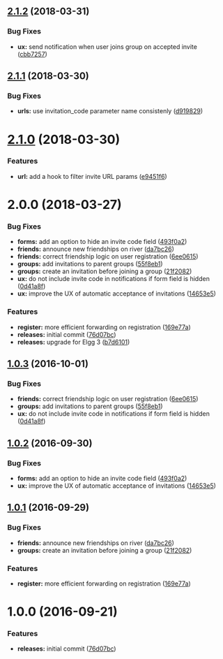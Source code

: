 <a name="2.1.2"></a>
## [2.1.2](https://github.com/hypeJunctionPro/Elgg3-hypeInvite/compare/2.1.1...2.1.2) (2018-03-31)


### Bug Fixes

* **ux:** send notification when user joins group on accepted invite ([cbb7257](https://github.com/hypeJunctionPro/Elgg3-hypeInvite/commit/cbb7257))



<a name="2.1.1"></a>
## [2.1.1](https://github.com/hypeJunctionPro/Elgg3-hypeInvite/compare/2.1.0...2.1.1) (2018-03-30)


### Bug Fixes

* **urls:** use invitation_code parameter name consistenly ([d919829](https://github.com/hypeJunctionPro/Elgg3-hypeInvite/commit/d919829))



<a name="2.1.0"></a>
# [2.1.0](https://github.com/hypeJunctionPro/Elgg3-hypeInvite/compare/2.0.0...2.1.0) (2018-03-30)


### Features

* **url:** add a hook to filter invite URL params ([e9451f6](https://github.com/hypeJunctionPro/Elgg3-hypeInvite/commit/e9451f6))



<a name="2.0.0"></a>
# 2.0.0 (2018-03-27)


### Bug Fixes

* **forms:** add an option to hide an invite code field ([493f0a2](https://github.com/hypeJunctionPro/Elgg3-hypeInvite/commit/493f0a2))
* **friends:** announce new friendships on river ([da7bc26](https://github.com/hypeJunctionPro/Elgg3-hypeInvite/commit/da7bc26))
* **friends:** correct friendship logic on user registration ([6ee0615](https://github.com/hypeJunctionPro/Elgg3-hypeInvite/commit/6ee0615))
* **groups:** add invitations to parent groups ([55f8eb1](https://github.com/hypeJunctionPro/Elgg3-hypeInvite/commit/55f8eb1))
* **groups:** create an invitation before joining a group ([21f2082](https://github.com/hypeJunctionPro/Elgg3-hypeInvite/commit/21f2082))
* **ux:** do not include invite code in notifications if form field is hidden ([0d41a8f](https://github.com/hypeJunctionPro/Elgg3-hypeInvite/commit/0d41a8f))
* **ux:** improve the UX of automatic acceptance of invitations ([14653e5](https://github.com/hypeJunctionPro/Elgg3-hypeInvite/commit/14653e5))


### Features

* **register:** more efficient forwarding on registration ([169e77a](https://github.com/hypeJunctionPro/Elgg3-hypeInvite/commit/169e77a))
* **releases:** initial commit ([76d07bc](https://github.com/hypeJunctionPro/Elgg3-hypeInvite/commit/76d07bc))
* **releases:** upgrade for Elgg 3 ([b7d6101](https://github.com/hypeJunctionPro/Elgg3-hypeInvite/commit/b7d6101))



<a name="1.0.3"></a>
## [1.0.3](https://github.com/hypeJunction/hypeInvite/compare/1.0.2...v1.0.3) (2016-10-01)


### Bug Fixes

* **friends:** correct friendship logic on user registration ([6ee0615](https://github.com/hypeJunction/hypeInvite/commit/6ee0615))
* **groups:** add invitations to parent groups ([55f8eb1](https://github.com/hypeJunction/hypeInvite/commit/55f8eb1))
* **ux:** do not include invite code in notifications if form field is hidden ([0d41a8f](https://github.com/hypeJunction/hypeInvite/commit/0d41a8f))



<a name="1.0.2"></a>
## [1.0.2](https://github.com/hypeJunction/hypeInvite/compare/1.0.1...v1.0.2) (2016-09-30)


### Bug Fixes

* **forms:** add an option to hide an invite code field ([493f0a2](https://github.com/hypeJunction/hypeInvite/commit/493f0a2))
* **ux:** improve the UX of automatic acceptance of invitations ([14653e5](https://github.com/hypeJunction/hypeInvite/commit/14653e5))



<a name="1.0.1"></a>
## [1.0.1](https://github.com/hypeJunction/hypeInvite/compare/1.0.0...v1.0.1) (2016-09-29)


### Bug Fixes

* **friends:** announce new friendships on river ([da7bc26](https://github.com/hypeJunction/hypeInvite/commit/da7bc26))
* **groups:** create an invitation before joining a group ([21f2082](https://github.com/hypeJunction/hypeInvite/commit/21f2082))

### Features

* **register:** more efficient forwarding on registration ([169e77a](https://github.com/hypeJunction/hypeInvite/commit/169e77a))



<a name="1.0.0"></a>
# 1.0.0 (2016-09-21)


### Features

* **releases:** initial commit ([76d07bc](https://github.com/hypeJunction/hypeInvite/commit/76d07bc))



